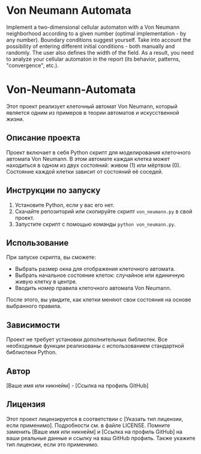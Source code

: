 # Von Neumann Automata
 Implement a two-dimensional cellular automaton with a Von Neumann neighborhood according to a given number (optimal implementation - by any number). Boundary conditions suggest yourself. Take into account the possibility of entering different initial conditions - both manually and randomly. The user also defines the width of the field. As a result, you need to analyze your cellular automaton in the report (its behavior, patterns, "convergence", etc.).

# Von-Neumann-Automata

Этот проект реализует клеточный автомат Von Neumann, который является одним из примеров в теории автоматов и искусственной жизни.

## Описание проекта

Проект включает в себя Python скрипт для моделирования клеточного автомата Von Neumann. В этом автомате каждая клетка может находиться в одном из двух состояний: живом (1) или мёртвом (0). Состояние каждой клетки зависит от состояний её соседей.

## Инструкции по запуску

1. Установите Python, если у вас его нет.
2. Скачайте репозиторий или скопируйте скрипт `von_neumann.py` в свой проект.
3. Запустите скрипт с помощью команды `python von_neumann.py`.

## Использование

При запуске скрипта, вы сможете:

- Выбрать размер окна для отображения клеточного автомата.
- Выбрать начальное состояние клеток: случайное или единичную живую клетку в центре.
- Вводить номер правила клеточного автомата Von Neumann.

После этого, вы увидите, как клетки меняют свои состояния на основе выбранного правила.

## Зависимости

Проект не требует установки дополнительных библиотек. Все необходимые функции реализованы с использованием стандартной библиотеки Python.

## Автор

[Ваше имя или никнейм] - [Ссылка на профиль GitHub]

## Лицензия

Этот проект лицензируется в соответствии с [Указать тип лицензии, если применимо]. Подробности см. в файле LICENSE.
Помните заменить [Ваше имя или никнейм] и [Ссылка на профиль GitHub] на ваши реальные данные и ссылку на ваш GitHub профиль. Также укажите тип лицензии, если это применимо.





